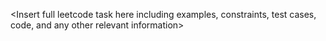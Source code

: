 <Insert full leetcode task here including examples, constraints, test cases, code, and any other relevant information>